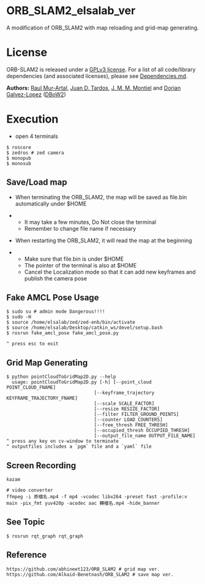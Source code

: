 # ORB_SLAM2_elsalab_ver

A modification of ORB_SLAM2 with map reloading and grid-map generating.

# License

ORB-SLAM2 is released under a [GPLv3 license](https://github.com/raulmur/ORB_SLAM2/blob/master/License-gpl.txt). For a list of all code/library dependencies (and associated licenses), please see [Dependencies.md](https://github.com/raulmur/ORB_SLAM2/blob/master/Dependencies.md).

**Authors:** [Raul Mur-Artal](http://webdiis.unizar.es/~raulmur/), [Juan D. Tardos](http://webdiis.unizar.es/~jdtardos/), [J. M. M. Montiel](http://webdiis.unizar.es/~josemari/) and [Dorian Galvez-Lopez](http://doriangalvez.com/) ([DBoW2](https://github.com/dorian3d/DBoW2))

# Execution

- open 4 terminals

```
$ roscore
$ zedros # zed camera
$ monopub
$ monosub
```



## Save/Load map

- When terminating the ORB_SLAM2, the map will be saved as file.bin  automatically under $HOME

- - It may take a few minutes, Do Not close the terminal
  - Remember to change file name if necessary 

- When restarting the ORB_SLAM2, it will read the map at the beginning

- - Make sure that file.bin is under $HOME
  - The pointer of the terminal is also at $HOME
  - Cancel the Localization mode so that it can add new keyframes and publish the camera pose



## Fake AMCL Pose Usage

```
$ sudo su # admin mode Dangerous!!!!
$ sudo -H
$ source /home/elsalab/zed/zed-enb/bin/activate
$ source /home/elsalab/Desktop/catkin_ws/devel/setup.bash
$ rosrun fake_amcl_pose fake_amcl_pose.py

^ press esc to exit
```



## Grid Map Generating

```
$ python pointCloudToGridMap2D.py --help
  usage: pointCloudToGridMap2D.py [-h] [--point_cloud POINT_CLOUD_FNAME]
                                [--keyframe_trajectory KEYFRAME_TRAJECTORY_FNAME]
                                [--scale SCALE_FACTOR]
                                [--resize RESIZE_FACTOR]
                                [--filter FILTER_GROUND_POINTS]
                                [--counter LOAD_COUNTERS]
                                [--free_thresh FREE_THRESH]
                                [--occupied_thresh OCCUPIED_THRESH]
                                [--output_file_name OUTPUT_FILE_NAME]
^ press any key on cv-window to terminate
^ outputfiles includes a `pgm` file and a `yaml` file
```



## Screen Recording

```
kazam

# video converter 
ffmpeg -i 原檔名.mp4 -f mp4 -vcodec libx264 -preset fast -profile:v main -pix_fmt yuv420p -acodec aac 轉檔名.mp4 -hide_banner

```



## See Topic 

```
$ rosrun rqt_graph rqt_graph
```


## Reference
```
https://github.com/abhineet123/ORB_SLAM2 # grid map ver.
https://github.com/Alkaid-Benetnash/ORB_SLAM2 # save map ver.
```
